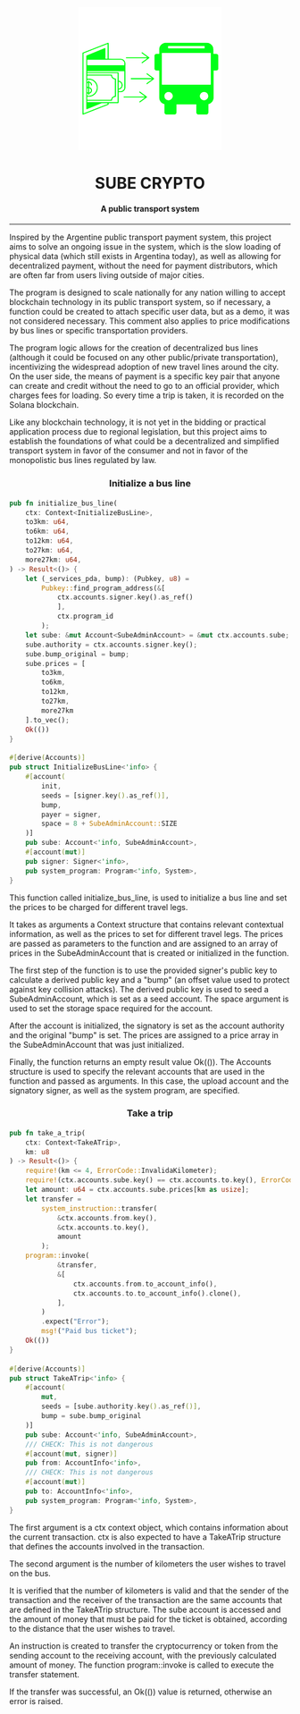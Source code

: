 <div align="center">

![sube-crypto](sube-crypto.png)


<h1>SUBE CRYPTO</h1>

<h4>A public transport system<h4>

</div>

---

Inspired by the Argentine public transport payment system, this project aims to solve an ongoing issue in the system, which is the slow loading of physical data (which still exists in Argentina today), as well as allowing for decentralized payment, without the need for payment distributors, which are often far from users living outside of major cities.

The program is designed to scale nationally for any nation willing to accept blockchain technology in its public transport system, so if necessary, a function could be created to attach specific user data, but as a demo, it was not considered necessary. This comment also applies to price modifications by bus lines or specific transportation providers.

The program logic allows for the creation of decentralized bus lines (although it could be focused on any other public/private transportation), incentivizing the widespread adoption of new travel lines around the city. On the user side, the means of payment is a specific key pair that anyone can create and credit without the need to go to an official provider, which charges fees for loading. So every time a trip is taken, it is recorded on the Solana blockchain.

Like any blockchain technology, it is not yet in the bidding or practical application process due to regional legislation, but this project aims to establish the foundations of what could be a decentralized and simplified transport system in favor of the consumer and not in favor of the monopolistic bus lines regulated by law.

<h3 align="center">Initialize a bus line</h3>

```rust
pub fn initialize_bus_line(
    ctx: Context<InitializeBusLine>,
    to3km: u64,
    to6km: u64,
    to12km: u64,
    to27km: u64,
    more27km: u64,
) -> Result<()> {
    let (_services_pda, bump): (Pubkey, u8) =
        Pubkey::find_program_address(&[
            ctx.accounts.signer.key().as_ref()
            ],
            ctx.program_id
        );
    let sube: &mut Account<SubeAdminAccount> = &mut ctx.accounts.sube;
    sube.authority = ctx.accounts.signer.key();
    sube.bump_original = bump;
    sube.prices = [
        to3km,
        to6km,
        to12km,
        to27km,
        more27km
    ].to_vec();
    Ok(())
}

#[derive(Accounts)]
pub struct InitializeBusLine<'info> {
    #[account(
        init,
        seeds = [signer.key().as_ref()],
        bump,
        payer = signer,
        space = 8 + SubeAdminAccount::SIZE
    )]
    pub sube: Account<'info, SubeAdminAccount>,
    #[account(mut)]
    pub signer: Signer<'info>,
    pub system_program: Program<'info, System>,
}
```

This function called initialize_bus_line, is used to initialize a bus line and set the prices to be charged for different travel legs.

It takes as arguments a Context<InitializeBusLine> structure that contains relevant contextual information, as well as the prices to set for different travel legs. The prices are passed as parameters to the function and are assigned to an array of prices in the SubeAdminAccount that is created or initialized in the function.

The first step of the function is to use the provided signer's public key to calculate a derived public key and a "bump" (an offset value used to protect against key collision attacks). The derived public key is used to seed a SubeAdminAccount, which is set as a seed account. The space argument is used to set the storage space required for the account.

After the account is initialized, the signatory is set as the account authority and the original "bump" is set. The prices are assigned to a price array in the SubeAdminAccount that was just initialized.

Finally, the function returns an empty result value Ok(()). The Accounts structure is used to specify the relevant accounts that are used in the function and passed as arguments. In this case, the upload account and the signatory signer, as well as the system program, are specified.

<h3 align="center">Take a trip</h3>

```rust
pub fn take_a_trip(
    ctx: Context<TakeATrip>,
    km: u8
) -> Result<()> {
    require!(km <= 4, ErrorCode::InvalidaKilometer);
    require!(ctx.accounts.sube.key() == ctx.accounts.to.key(), ErrorCode::PubkeyError);
    let amount: u64 = ctx.accounts.sube.prices[km as usize];
    let transfer =
        system_instruction::transfer(
            &ctx.accounts.from.key(),
            &ctx.accounts.to.key(),
            amount
        );
    program::invoke(
            &transfer,
            &[
                ctx.accounts.from.to_account_info(),
                ctx.accounts.to.to_account_info().clone(),
            ],
        )
        .expect("Error");
        msg!("Paid bus ticket");
    Ok(())
}

#[derive(Accounts)]
pub struct TakeATrip<'info> {
    #[account(
        mut,
        seeds = [sube.authority.key().as_ref()],
        bump = sube.bump_original
    )]
    pub sube: Account<'info, SubeAdminAccount>,
    /// CHECK: This is not dangerous
    #[account(mut, signer)]
    pub from: AccountInfo<'info>,
    /// CHECK: This is not dangerous
    #[account(mut)]
    pub to: AccountInfo<'info>,
    pub system_program: Program<'info, System>,
}
```

The first argument is a ctx context object, which contains information about the current transaction. ctx is also expected to have a TakeATrip structure that defines the accounts involved in the transaction.

The second argument is the number of kilometers the user wishes to travel on the bus.

It is verified that the number of kilometers is valid and that the sender of the transaction and the receiver of the transaction are the same accounts that are defined in the TakeATrip structure. The sube account is accessed and the amount of money that must be paid for the ticket is obtained, according to the distance that the user wishes to travel.

An instruction is created to transfer the cryptocurrency or token from the sending account to the receiving account, with the previously calculated amount of money. The function program::invoke is called to execute the transfer statement.

If the transfer was successful, an Ok(()) value is returned, otherwise an error is raised.
